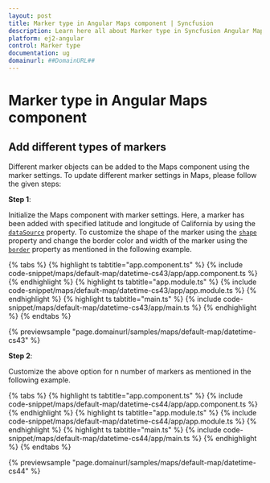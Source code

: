 ```yaml
---
layout: post
title: Marker type in Angular Maps component | Syncfusion
description: Learn here all about Marker type in Syncfusion Angular Maps component of Syncfusion Essential JS 2 and more.
platform: ej2-angular
control: Marker type 
documentation: ug
domainurl: ##DomainURL##
---
```


# Marker type in Angular Maps component

## Add different types of markers

Different marker objects can be added to the Maps component using the marker settings. To update different marker settings in Maps, please follow the given steps:

**Step 1**:

Initialize the Maps component with marker settings. Here, a marker has been added with specified latitude and longitude of California by using the [`dataSource`](https://ej2.syncfusion.com/angular/documentation/api/maps/markerSettingsModel/#datasource) property. To customize the shape of the marker using the [`shape`](https://ej2.syncfusion.com/angular/documentation/api/maps/markerSettingsModel/#shape) property and change the border color and width of the marker using the [`border`](https://ej2.syncfusion.com/angular/documentation/api/maps/markerSettingsModel/#border) property as mentioned in the following example.

{% tabs %}
{% highlight ts tabtitle="app.component.ts" %}
{% include code-snippet/maps/default-map/datetime-cs43/app/app.component.ts %}
{% endhighlight %}
{% highlight ts tabtitle="app.module.ts" %}
{% include code-snippet/maps/default-map/datetime-cs43/app/app.module.ts %}
{% endhighlight %}
{% highlight ts tabtitle="main.ts" %}
{% include code-snippet/maps/default-map/datetime-cs43/app/main.ts %}
{% endhighlight %}
{% endtabs %}
  
{% previewsample "page.domainurl/samples/maps/default-map/datetime-cs43" %}

**Step 2**:

Customize the above option for n number of markers as mentioned in the following example.

{% tabs %}
{% highlight ts tabtitle="app.component.ts" %}
{% include code-snippet/maps/default-map/datetime-cs44/app/app.component.ts %}
{% endhighlight %}
{% highlight ts tabtitle="app.module.ts" %}
{% include code-snippet/maps/default-map/datetime-cs44/app/app.module.ts %}
{% endhighlight %}
{% highlight ts tabtitle="main.ts" %}
{% include code-snippet/maps/default-map/datetime-cs44/app/main.ts %}
{% endhighlight %}
{% endtabs %}
  
{% previewsample "page.domainurl/samples/maps/default-map/datetime-cs44" %}